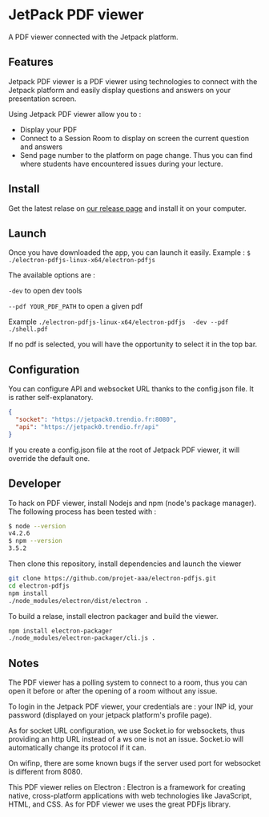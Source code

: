 # JetPack PDF viewer 

A PDF viewer connected with the Jetpack platform.

## Features

Jetpack PDF viewer is a PDF viewer using technologies to connect with the Jetpack platform and easily display questions and answers on your presentation screen.

Using Jetpack PDF viewer allow you to : 

 - Display your PDF
 - Connect to a Session Room to display on screen the current question and answers 
 - Send page number to the platform on page change. Thus you can find where students have encountered issues during your lecture.

## Install

Get the latest relase on [our release page]() and install it on your computer.

## Launch

Once you have downloaded the app, you can launch it easily. Example : `$ ./electron-pdfjs-linux-x64/electron-pdfjs `

The available options are : 

`-dev` to open dev tools

`--pdf YOUR_PDF_PATH` to open a given pdf

Example `./electron-pdfjs-linux-x64/electron-pdfjs  -dev --pdf ./shell.pdf`

If no pdf is selected, you will have the opportunity to select it in the top bar.

## Configuration

You can configure API and websocket URL thanks to the config.json file.
It is rather self-explanatory.

```json
{
  "socket": "https://jetpack0.trendio.fr:8080",
  "api": "https://jetpack0.trendio.fr/api"
}
```
If you create a config.json file at the root of Jetpack PDF viewer, it will override the default one.

## Developer

To hack on PDF viewer, install Nodejs and npm (node's package manager). 
The following process has been tested with :

```bash
$ node --version
v4.2.6
$ npm --version
3.5.2
```

Then clone this repository, install dependencies and launch the viewer

```bash
git clone https://github.com/projet-aaa/electron-pdfjs.git
cd electron-pdfjs
npm install
./node_modules/electron/dist/electron . 
```

To build a relase, install electron packager and build the viewer.

```bash
npm install electron-packager
./node_modules/electron-packager/cli.js .
```

## Notes

The PDF viewer has a polling system to connect to a room, thus you can open it before or after the opening of a room without any issue.

To login in the Jetpack PDF viewer, your credentials are : your INP id, your password (displayed on your jetpack platform's profile page).

As for socket URL configuration, we use Socket.io for websockets, thus providing an http URL instead of a ws one is not an issue. Socket.io will automatically change its protocol if it can.

On wifinp, there are some known bugs if the server used port for websocket is different from 8080.

This PDF viewer relies on Electron : Electron is a framework for creating native, cross-platform applications with web technologies like
 JavaScript, HTML, and CSS. As for PDF viewer we uses the great PDFjs library.